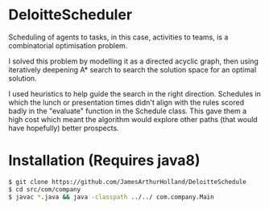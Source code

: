 # DeloitteScheduler

Scheduling of agents to tasks, in this case, activities to teams, is a combinatorial optimisation problem.

I solved this problem by modelling it as a directed acyclic graph, then using iteratively deepening A* search to
search the solution space for an optimal solution.

I used heuristics to help guide the search in the right direction. Schedules in which the lunch or presentation times
didn't align with the rules scored badly in the "evaluate" function in the Schedule class. This gave them a high cost
which meant the algorithm would explore other paths (that would have hopefully) better prospects.

# Installation (Requires java8)
```sh
$ git clone https://github.com/JamesArthurHolland/DeloitteSchedule
$ cd src/com/company
$ javac *.java && java -classpath ../../ com.company.Main
```
